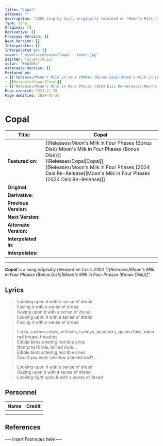 ```yaml
---
title: "Copal"
aliases: ""
description: "2002 song by Coil, originally released on *Moon's Milk (In Four Phases) Bonus Disk*"
Type: Song
Original: []
Derivative: []
Previous Version: []
Next Version: []
Interpolates: []
Interpolated in: []
cover: "_assets/releases/Copal - Cover.jpg"
sticker: lucide//music
color: "#eb3b5a"
Alternate Version: []
Featured on:
- [["Releases/Moon's Milk in Four Phases (Bonus Disk)|Moon's Milk in Four Phases (Bonus Disk)"]]
- [[Releases/Copal|Copal]]
- [["Releases/Moon's Milk in Four Phases (2024 Dais Re-Release)|Moon's Milk in Four Phases (2024 Dais Re-Release)"]]
Page created: 2023-11-29
Page modified: 2024-01-29
---
```


# Copal

| __Title__: | Copal |
| ---- | ---- |
| __Featured on__: | [[Releases/Moon's Milk in Four Phases (Bonus Disk)\|Moon's Milk in Four Phases (Bonus Disk)]]<br>[[Releases/Copal\|Copal]]<br>[[Releases/Moon's Milk in Four Phases (2024 Dais Re-Release)\|Moon's Milk in Four Phases (2024 Dais Re-Release)]] |
| __Original__: |  |
| __Derivative__: |  |
| __Previous Version__: |  |
| __Next Version__: |  |
| __Alternate Version:__ |  |
| __Interpolated in:__ |  |
| __Interpolates:__ |  |

---

*__Copal__* is a song originally released on Coil’s 2002 “*[[Releases/Moon's Milk in Four Phases (Bonus Disk)|Moon's Milk in Four Phases (Bonus Disk)]]*”.

## Lyrics

> Looking upon it with a sense of dread  
> Facing it with a sense of dread  
> Gazing upon it with a sense of dread  
> Looking upon it with a sense of dread  
> Facing it with a sense of dread
>
> Larks, carrion crows, ortolans, turkeys, peacocks, guinea fowl, robin red breast, thrushes  
> Edible birds uttering horrible cries  
> Nocturnal birds, boiled owls…  
> Edible birds uttering horrible cries  
> Could you even swallow a boiled owl?…
>
> Looking upon it with a sense of dread  
> Gazing upon it with a sense of dread  
> Looking right upon it with a sense of dread

## Personnel

|Name|Credit|
|---|---|
|||
|||

## References

--- Insert Footnotes here ---
